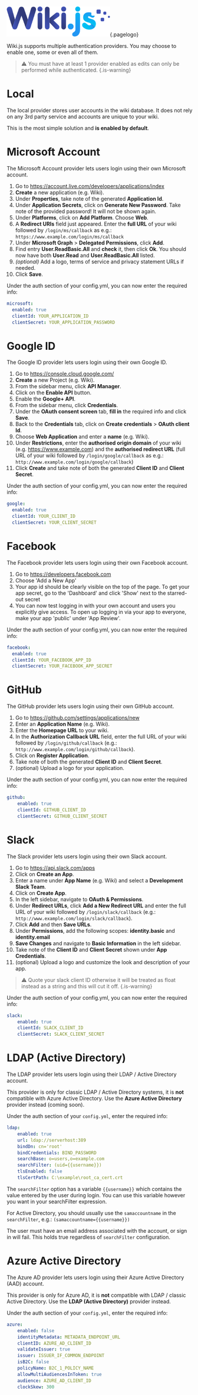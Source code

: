 <!-- TITLE: Authentication -->
<!-- SUBTITLE: How to setup authentication on your wiki. -->
![Wiki.js](/uploads/page-icons/logo.png "Logo"){.pagelogo}

Wiki.js supports multiple authentication providers. You may choose to enable one, some or even all of them.

> :warning: You must have at least 1 provider enabled as edits can only be performed while authenticated.
{.is-warning}
# Local
The local provider stores user accounts in the wiki database. It does not rely on any 3rd party service and accounts are unique to your wiki.

This is the most simple solution and **is enabled by default**.
# Microsoft Account
The Microsoft Account provider lets users login using their own Microsoft account.

1. Go to https://account.live.com/developers/applications/index
2. **Create** a new application (e.g. Wiki).
3. Under **Properties**, take note of the generated **Application Id**.
4. Under **Application Secrets**, click on **Generate New Password**. Take note of the provided password! It will not be shown again.
5. Under **Platforms**, click on **Add Platform**. Choose **Web**.
6. A **Redirect URIs** field just appeared. Enter the **full URL** of your wiki followed by `/login/ms/callback` as e.g.: `https://www.example.com/login/ms/callback`
7. Under **Microsoft Graph** > **Delegated Permissions**, click **Add**.
8. Find entry **User.ReadBasic.All** and **check** it, then click **Ok**. You should now have both **User.Read** and **User.ReadBasic.All** listed.
9. *(optional)* Add a logo, terms of service and privacy statement URLs if needed.
10. Click **Save**.

Under the auth section of your config.yml, you can now enter the required info:


```yaml
microsoft:
  enabled: true
  clientId: YOUR_APPLICATION_ID
  clientSecret: YOUR_APPLICATION_PASSWORD
```

# Google ID
The Google ID provider lets users login using their own Google ID.

1. Go to https://console.cloud.google.com/
2. **Create** a new Project (e.g. Wiki).
3. From the sidebar menu, click **API Manager**.
4. Click on the **Enable API** button.
5. Enable the **Google+ API**.
6. From the sidebar menu, click **Credentials**.
7. Under the **OAuth consent screen** tab, **fill in** the required info and click **Save**.
8. Back to the **Credentials** tab, click on **Create credentials** > **OAuth client Id**.
9. Choose **Web Application** and enter a **name** (e.g. Wiki).
10. Under **Restrictions**, enter the **authorised origin domain** of your wiki (e.g. https://www.example.com) and the **authorised redirect URL** (full URL of your wiki followed by `/login/google/callback` as e.g.: `http://www.example.com/login/google/callback`)
11. Click **Create** and take note of both the generated **Client ID** and **Client Secret**.

Under the auth section of your config.yml, you can now enter the required info:


```yaml
google:
  enabled: true
  clientId: YOUR_CLIENT_ID
  clientSecret: YOUR_CLIENT_SECRET
```
# Facebook
The Facebook provider lets users login using their own Facebook account.

1. Go to https://developers.facebook.com
2. Choose 'Add a New App'
3. Your app id should be clearly visible on the top of the page. To get your app secret, go to the 'Dashboard' and click 'Show' next to the starred-out secret
4. You can now test logging in with your own account and users you explicitly give access. To open up logging in via your app to everyone, make your app 'public' under 'App Review'.

Under the auth section of your config.yml, you can now enter the required info:

```yaml
facebook:
  enabled: true
  clientId: YOUR_FACEBOOK_APP_ID
  clientSecret: YOUR_FACEBOOK_APP_SECRET
```

# GitHub
The GitHub provider lets users login using their own GitHub account.

1. Go to https://github.com/settings/applications/new
2. Enter an **Application Name** (e.g. Wiki).
3. Enter the **Homepage URL** to your wiki.
4. In the **Authorization Callback URL** field, enter the full URL of your wiki followed by `/login/github/callback` (e.g.: `http://www.example.com/login/github/callback`).
5. Click on **Register Application**.
6. Take note of both the generated **Client ID** and **Client Secret**.
7. (optional) Upload a logo for your application.

Under the auth section of your config.yml, you can now enter the required info:

```yaml
github:
	enabled: true
	clientId: GITHUB_CLIENT_ID
	clientSecret: GITHUB_CLIENT_SECRET
```

# Slack
The Slack provider lets users login using their own Slack account.

1. Go to https://api.slack.com/apps
2. Click on **Create an App**.
3. Enter a name under **App Name** (e.g. Wiki) and select a **Development Slack Team**.
4. Click on **Create App**.
5. In the left sidebar, navigate to **OAuth & Permissions**.
6. Under **Redirect URLs**, click **Add a New Redirect URL** and enter the full URL of your wiki followed by `/login/slack/callback` (e.g.: `http://www.example.com/login/slack/callback`).
7. Click **Add** and then **Save URLs**.
8. Under **Permissions**, add the following scopes: **identity.basic** and **identity.email**
9. **Save Changes** and navigate to **Basic Information** in the left sidebar.
10. Take note of the **Client ID** and **Client Secret** shown under **App Credentials**.
11. (optional) Upload a logo and customize the look and description of your app.

> :warning: Quote your slack client ID otherwise it will be treated as float instead as a string and this will cut it off.
{.is-warning}

Under the auth section of your config.yml, you can now enter the required info:

```yaml
slack:
	enabled: true
	clientId: SLACK_CLIENT_ID
	clientSecret: SLACK_CLIENT_SECRET
```

# LDAP (Active Directory)
The LDAP provider lets users login using their LDAP / Active Directory account.

This provider is only for classic LDAP / Active Directory systems, it is **not** compatible with Azure Active Directory. Use the **Azure Active Directory** provider instead (coming soon).

Under the auth section of your `config.yml`, enter the required info:

```yaml
ldap:
	enabled: true
	url: ldap://serverhost:389
	bindDn: cn='root'
	bindCredentials: BIND_PASSWORD
	searchBase: o=users,o=example.com
	searchFilter: (uid={{username}})
	tlsEnabled: false
	tlsCertPath: C:\example\root_ca_cert.crt
```

The `searchFilter` option has a variable `{{username}}` which contains the value entered by the user during login. You can use this variable however you want in your searchFilter expression.

For Active Directory, you should usually use the `samaccountname` in the `searchFilter`, e.g.: `(samaccountname={{username}})`

The user must have an email address associated with the account, or sign in will fail. This holds true regardless of `searchFilter` configuration.

# Azure Active Directory
The Azure AD provider lets users login using their Azure Active Directory (AAD) account.

This provider is only for Azure AD, it is **not** compatible with LDAP / classic Active Directory. Use the **LDAP (Active Directory)** provider instead.

Under the auth section of your `config.yml`, enter the required info:

```yaml
azure:
	enabled: false
	identityMetadata: METADATA_ENDPOINT_URL
	clientID: AZURE_AD_CLIENT_ID
	validateIssuer: true
	issuer: ISSUER_IF_COMMON_ENDPOINT
	isB2C: false
	policyName: B2C_1_POLICY_NAME
	allowMultiAudiencesInToken: true
	audience: AZURE_AD_CLIENT_ID
	clockSkew: 300
